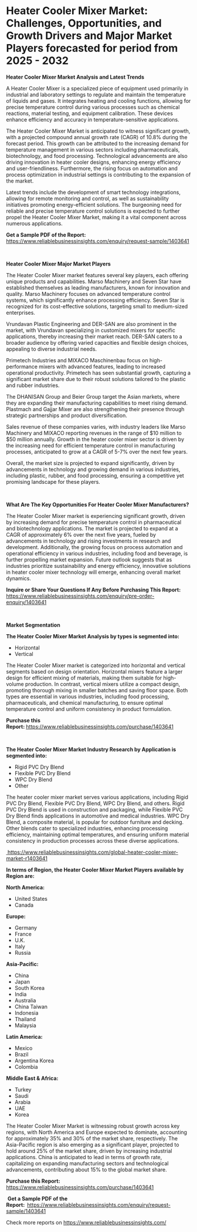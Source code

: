 <p><h1>Heater Cooler Mixer Market: Challenges, Opportunities, and Growth Drivers and Major Market Players forecasted for period from 2025 - 2032</h1></p><p><strong>Heater Cooler Mixer Market Analysis and Latest Trends</strong></p>
<p><p>A Heater Cooler Mixer is a specialized piece of equipment used primarily in industrial and laboratory settings to regulate and maintain the temperature of liquids and gases. It integrates heating and cooling functions, allowing for precise temperature control during various processes such as chemical reactions, material testing, and equipment calibration. These devices enhance efficiency and accuracy in temperature-sensitive applications.</p><p>The Heater Cooler Mixer Market is anticipated to witness significant growth, with a projected compound annual growth rate (CAGR) of 10.8% during the forecast period. This growth can be attributed to the increasing demand for temperature management in various sectors including pharmaceuticals, biotechnology, and food processing. Technological advancements are also driving innovation in heater cooler designs, enhancing energy efficiency and user-friendliness. Furthermore, the rising focus on automation and process optimization in industrial settings is contributing to the expansion of the market.</p><p>Latest trends include the development of smart technology integrations, allowing for remote monitoring and control, as well as sustainability initiatives promoting energy-efficient solutions. The burgeoning need for reliable and precise temperature control solutions is expected to further propel the Heater Cooler Mixer Market, making it a vital component across numerous applications.</p></p>
<p><strong>Get a Sample PDF of the Report:&nbsp;</strong> <a href="https://www.reliablebusinessinsights.com/enquiry/request-sample/1403641?utm_campaign=3567&utm_medium=2&utm_source=Github&utm_content=ia&utm_term=28032025&utm_id=heater-cooler-mixer">https://www.reliablebusinessinsights.com/enquiry/request-sample/1403641</a></p>
<p>&nbsp;</p>
<p><strong>Heater Cooler Mixer Major Market Players</strong></p>
<p><p>The Heater Cooler Mixer market features several key players, each offering unique products and capabilities. Marso Machinery and Seven Star have established themselves as leading manufacturers, known for innovation and quality. Marso Machinery focuses on advanced temperature control systems, which significantly enhance processing efficiency. Seven Star is recognized for its cost-effective solutions, targeting small to medium-sized enterprises.</p><p>Vrundavan Plastic Engineering and DER-SAN are also prominent in the market, with Vrundavan specializing in customized mixers for specific applications, thereby increasing their market reach. DER-SAN caters to a broader audience by offering varied capacities and flexible design choices, appealing to diverse industrial needs.</p><p>Primetech Industries and MIXACO Maschinenbau focus on high-performance mixers with advanced features, leading to increased operational productivity. Primetech has seen substantial growth, capturing a significant market share due to their robust solutions tailored to the plastic and rubber industries.</p><p>The DHANISAN Group and Beier Group target the Asian markets, where they are expanding their manufacturing capabilities to meet rising demand. Plastmach and Gajjar Mixer are also strengthening their presence through strategic partnerships and product diversification.</p><p>Sales revenue of these companies varies, with industry leaders like Marso Machinery and MIXACO reporting revenues in the range of $10 million to $50 million annually. Growth in the heater cooler mixer sector is driven by the increasing need for efficient temperature control in manufacturing processes, anticipated to grow at a CAGR of 5-7% over the next few years.</p><p>Overall, the market size is projected to expand significantly, driven by advancements in technology and growing demand in various industries, including plastic, rubber, and food processing, ensuring a competitive yet promising landscape for these players.</p></p>
<p>&nbsp;</p>
<p><strong>What Are The Key Opportunities For Heater Cooler Mixer Manufacturers?</strong></p>
<p><p>The Heater Cooler Mixer market is experiencing significant growth, driven by increasing demand for precise temperature control in pharmaceutical and biotechnology applications. The market is projected to expand at a CAGR of approximately 6% over the next five years, fueled by advancements in technology and rising investments in research and development. Additionally, the growing focus on process automation and operational efficiency in various industries, including food and beverage, is further propelling market expansion. Future outlook suggests that as industries prioritize sustainability and energy efficiency, innovative solutions in heater cooler mixer technology will emerge, enhancing overall market dynamics.</p></p>
<p><strong>Inquire or Share Your Questions If Any Before Purchasing This Report:</strong> <a href="https://www.reliablebusinessinsights.com/enquiry/pre-order-enquiry/1403641?utm_campaign=3567&utm_medium=2&utm_source=Github&utm_content=ia&utm_term=28032025&utm_id=heater-cooler-mixer">https://www.reliablebusinessinsights.com/enquiry/pre-order-enquiry/1403641</a></p>
<p>&nbsp;</p>
<p><strong>Market Segmentation</strong></p>
<p><strong>The Heater Cooler Mixer Market Analysis by types is segmented into:</strong></p>
<p><ul><li>Horizontal</li><li>Vertical</li></ul></p>
<p><p>The Heater Cooler Mixer market is categorized into horizontal and vertical segments based on design orientation. Horizontal mixers feature a larger design for efficient mixing of materials, making them suitable for high-volume production. In contrast, vertical mixers utilize a compact design, promoting thorough mixing in smaller batches and saving floor space. Both types are essential in various industries, including food processing, pharmaceuticals, and chemical manufacturing, to ensure optimal temperature control and uniform consistency in product formulation.</p></p>
<p><strong>Purchase this Report:&nbsp;</strong><a href="https://www.reliablebusinessinsights.com/purchase/1403641?utm_campaign=3567&utm_medium=2&utm_source=Github&utm_content=ia&utm_term=28032025&utm_id=heater-cooler-mixer">https://www.reliablebusinessinsights.com/purchase/1403641</a></p>
<p>&nbsp;</p>
<p><strong>The Heater Cooler Mixer Market Industry Research by Application is segmented into:</strong></p>
<p><ul><li>Rigid PVC Dry Blend</li><li>Flexible PVC Dry Blend</li><li>WPC Dry Blend</li><li>Other</li></ul></p>
<p><p>The heater cooler mixer market serves various applications, including Rigid PVC Dry Blend, Flexible PVC Dry Blend, WPC Dry Blend, and others. Rigid PVC Dry Blend is used in construction and packaging, while Flexible PVC Dry Blend finds applications in automotive and medical industries. WPC Dry Blend, a composite material, is popular for outdoor furniture and decking. Other blends cater to specialized industries, enhancing processing efficiency, maintaining optimal temperatures, and ensuring uniform material consistency in production processes across these diverse applications.</p></p>
<p><a href="https://www.reliablebusinessinsights.com/global-heater-cooler-mixer-market-r1403641?utm_campaign=3567&utm_medium=2&utm_source=Github&utm_content=ia&utm_term=28032025&utm_id=heater-cooler-mixer">&nbsp;https://www.reliablebusinessinsights.com/global-heater-cooler-mixer-market-r1403641</a></p>
<p><strong>In terms of Region, the Heater Cooler Mixer Market Players available by Region are:</strong></p>
<p>
    <p> <strong> North America: </strong>
        <ul>
            <li>United States</li>
            <li>Canada</li>
        </ul>
        </p> 
    <p> <strong> Europe: </strong>
        <ul>
            <li>Germany</li>
            <li>France</li>
            <li>U.K.</li>
            <li>Italy</li>
            <li>Russia</li>
        </ul>
        </p> 
    <p> <strong> Asia-Pacific: </strong>
        <ul>
            <li>China</li>
            <li>Japan</li>
            <li>South Korea</li>
            <li>India</li>
            <li>Australia</li>
            <li>China Taiwan</li>
            <li>Indonesia</li>
            <li>Thailand</li>
            <li>Malaysia</li>
        </ul>
        </p> 
    <p> <strong> Latin America: </strong>
        <ul>
            <li>Mexico</li>
            <li>Brazil</li>
            <li>Argentina Korea</li>
            <li>Colombia</li>
        </ul>
        </p> 
    <p> <strong> Middle East & Africa: </strong>
        <ul>
            <li>Turkey</li>
            <li>Saudi</li>
            <li>Arabia</li>
            <li>UAE</li>
            <li>Korea</li>
        </ul>
    </p>
    </p>
<p><p>The Heater Cooler Mixer Market is witnessing robust growth across key regions, with North America and Europe expected to dominate, accounting for approximately 35% and 30% of the market share, respectively. The Asia-Pacific region is also emerging as a significant player, projected to hold around 25% of the market share, driven by increasing industrial applications. China is anticipated to lead in terms of growth rate, capitalizing on expanding manufacturing sectors and technological advancements, contributing about 15% to the global market share.</p></p>
<p><strong>Purchase this Report: </strong><a href="https://www.reliablebusinessinsights.com/purchase/1403641?utm_campaign=3567&utm_medium=2&utm_source=Github&utm_content=ia&utm_term=28032025&utm_id=heater-cooler-mixer">https://www.reliablebusinessinsights.com/purchase/1403641</a></p>
<p>&nbsp;<strong>Get a Sample PDF of the Report:&nbsp;&nbsp;</strong><a href="https://www.reliablebusinessinsights.com/enquiry/request-sample/1403641?utm_campaign=3567&utm_medium=2&utm_source=Github&utm_content=ia&utm_term=28032025&utm_id=heater-cooler-mixer">https://www.reliablebusinessinsights.com/enquiry/request-sample/1403641</a></p>
<p><strong></strong></p>
<p>Check more reports on <a href="https://www.reliablebusinessinsights.com/?utm_campaign=3567&utm_medium=2&utm_source=Github&utm_content=ia&utm_term=28032025&utm_id=heater-cooler-mixer">https://www.reliablebusinessinsights.com/</a></p>